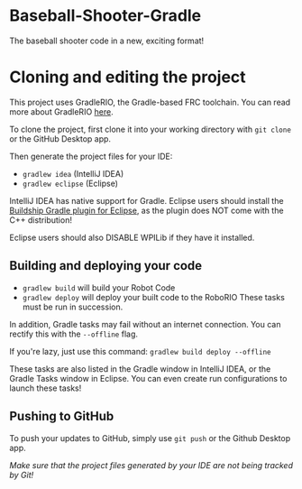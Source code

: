 # Baseball-Shooter-Gradle
The baseball shooter code in a new, exciting format!

# Cloning and editing the project

This project uses GradleRIO, the Gradle-based FRC toolchain. You can read more about GradleRIO [here](https://github.com/Open-RIO/GradleRIO).

To clone the project, first clone it into your working directory with ```git clone``` or the GitHub Desktop app.

Then generate the project files for your IDE:
- ```gradlew idea``` (IntelliJ IDEA)
- ```gradlew eclipse``` (Eclipse)

IntelliJ IDEA has native support for Gradle. Eclipse users should install the [Buildship Gradle plugin for Eclipse](http://projects.eclipse.org/projects/tools.buildship), as the plugin does NOT come with the C++ distribution!

Eclipse users should also DISABLE WPILib if they have it installed.

## Building and deploying your code
- ```gradlew build``` will build your Robot Code
- ```gradlew deploy``` will deploy your built code to the RoboRIO
These tasks must be run in succession.

In addition, Gradle tasks may fail without an internet connection.
You can rectify this with the ```--offline``` flag.

If you're lazy, just use this command: ```gradlew build deploy --offline```

These tasks are also listed in the Gradle window in IntelliJ IDEA, or the Gradle Tasks window in Eclipse.
You can even create run configurations to launch these tasks!

## Pushing to GitHub

To push your updates to GitHub, simply use ```git push``` or the Github Desktop app.

*Make sure that the project files generated by your IDE are not being tracked by Git!*